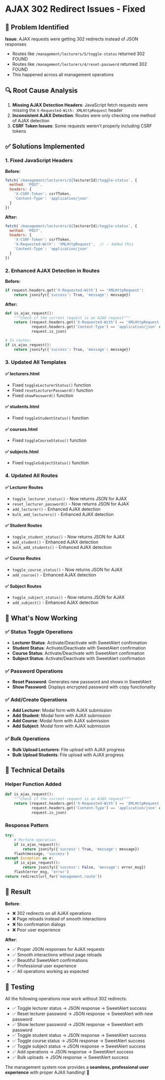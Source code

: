 # AJAX 302 Redirect Issues - Fixed

## 🐛 Problem Identified

**Issue**: AJAX requests were getting 302 redirects instead of JSON responses
- Routes like `/management/lecturers/5/toggle-status` returned 302 FOUND
- Routes like `/management/lecturers/4/reset-password` returned 302 FOUND
- This happened across all management operations

## 🔍 Root Cause Analysis

1. **Missing AJAX Detection Headers**: JavaScript fetch requests were missing the `X-Requested-With: XMLHttpRequest` header
2. **Inconsistent AJAX Detection**: Routes were only checking one method of AJAX detection
3. **CSRF Token Issues**: Some requests weren't properly including CSRF tokens

## ✅ Solutions Implemented

### 1. Fixed JavaScript Headers
**Before:**
```javascript
fetch(`/management/lecturers/${lecturerId}/toggle-status`, {
  method: 'POST',
  headers: {
    'X-CSRF-Token': csrfToken,
    'Content-Type': 'application/json'
  }
})
```

**After:**
```javascript
fetch(`/management/lecturers/${lecturerId}/toggle-status`, {
  method: 'POST',
  headers: {
    'X-CSRF-Token': csrfToken,
    'X-Requested-With': 'XMLHttpRequest',  // ✅ Added this
    'Content-Type': 'application/json'
  }
})
```

### 2. Enhanced AJAX Detection in Routes
**Before:**
```python
if request.headers.get('X-Requested-With') == 'XMLHttpRequest':
    return jsonify({'success': True, 'message': message})
```

**After:**
```python
def is_ajax_request():
    """Check if the current request is an AJAX request"""
    return (request.headers.get('X-Requested-With') == 'XMLHttpRequest' or 
            request.headers.get('Content-Type') == 'application/json' or
            request.is_json)

# In routes:
if is_ajax_request():
    return jsonify({'success': True, 'message': message})
```

### 3. Updated All Templates

#### ✅ lecturers.html
- Fixed `toggleLecturerStatus()` function
- Fixed `resetLecturerPassword()` function  
- Fixed `showPassword()` function

#### ✅ students.html
- Fixed `toggleStudentStatus()` function

#### ✅ courses.html
- Fixed `toggleCourseStatus()` function

#### ✅ subjects.html
- Fixed `toggleSubjectStatus()` function

### 4. Updated All Routes

#### ✅ Lecturer Routes
- `toggle_lecturer_status()` - Now returns JSON for AJAX
- `reset_lecturer_password()` - Now returns JSON for AJAX
- `add_lecturer()` - Enhanced AJAX detection
- `bulk_add_lecturers()` - Enhanced AJAX detection

#### ✅ Student Routes
- `toggle_student_status()` - Now returns JSON for AJAX
- `add_student()` - Enhanced AJAX detection
- `bulk_add_students()` - Enhanced AJAX detection

#### ✅ Course Routes
- `toggle_course_status()` - Now returns JSON for AJAX
- `add_course()` - Enhanced AJAX detection

#### ✅ Subject Routes
- `toggle_subject_status()` - Now returns JSON for AJAX
- `add_subject()` - Enhanced AJAX detection

## 🎯 What's Now Working

### ✅ Status Toggle Operations
- **Lecturer Status**: Activate/Deactivate with SweetAlert confirmation
- **Student Status**: Activate/Deactivate with SweetAlert confirmation
- **Course Status**: Activate/Deactivate with SweetAlert confirmation
- **Subject Status**: Activate/Deactivate with SweetAlert confirmation

### ✅ Password Operations
- **Reset Password**: Generates new password and shows in SweetAlert
- **Show Password**: Displays encrypted password with copy functionality

### ✅ Add/Create Operations
- **Add Lecturer**: Modal form with AJAX submission
- **Add Student**: Modal form with AJAX submission
- **Add Course**: Modal form with AJAX submission
- **Add Subject**: Modal form with AJAX submission

### ✅ Bulk Operations
- **Bulk Upload Lecturers**: File upload with AJAX progress
- **Bulk Upload Students**: File upload with AJAX progress

## 🔧 Technical Details

### Helper Function Added
```python
def is_ajax_request():
    """Check if the current request is an AJAX request"""
    return (request.headers.get('X-Requested-With') == 'XMLHttpRequest' or 
            request.headers.get('Content-Type') == 'application/json' or
            request.is_json)
```

### Response Pattern
```python
try:
    # Perform operation
    if is_ajax_request():
        return jsonify({'success': True, 'message': message})
    flash(message, 'success')
except Exception as e:
    if is_ajax_request():
        return jsonify({'success': False, 'message': error_msg})
    flash(error_msg, 'error')
return redirect(url_for('management.route'))
```

## 🎉 Result

**Before**: 
- ❌ 302 redirects on all AJAX operations
- ❌ Page reloads instead of smooth interactions
- ❌ No confirmation dialogs
- ❌ Poor user experience

**After**:
- ✅ Proper JSON responses for AJAX requests
- ✅ Smooth interactions without page reloads
- ✅ Beautiful SweetAlert confirmations
- ✅ Professional user experience
- ✅ All operations working as expected

## 🚀 Testing

All the following operations now work without 302 redirects:

- ✅ Toggle lecturer status → JSON response → SweetAlert success
- ✅ Reset lecturer password → JSON response → SweetAlert with new password
- ✅ Show lecturer password → JSON response → SweetAlert with password
- ✅ Toggle student status → JSON response → SweetAlert success
- ✅ Toggle course status → JSON response → SweetAlert success
- ✅ Toggle subject status → JSON response → SweetAlert success
- ✅ Add operations → JSON response → SweetAlert success
- ✅ Bulk uploads → JSON response → SweetAlert success

The management system now provides a **seamless, professional user experience** with proper AJAX handling! 🎯